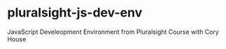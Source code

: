 # pluralsight-js-dev-env
JavaScript Develeopment Environment from Pluralsight Course with Cory House

